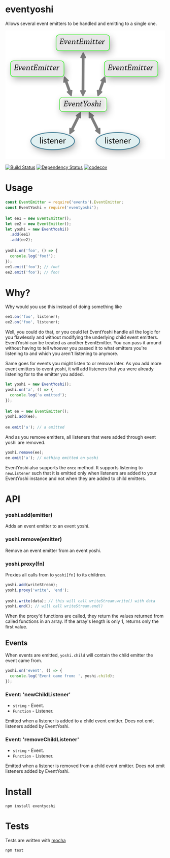 # eventyoshi

Allows several event emitters to be handled and emitting to a single one.

![concept](img/yoshi.png)

[![Build Status](https://secure.travis-ci.org/fent/node-eventyoshi.svg)](http://travis-ci.org/fent/node-eventyoshi)
[![Dependency Status](https://david-dm.org/fent/node-eventyoshi.svg)](https://david-dm.org/fent/node-eventyoshi)
[![codecov](https://codecov.io/gh/fent/node-eventyoshi/branch/master/graph/badge.svg)](https://codecov.io/gh/fent/node-eventyoshi)

# Usage

```js
const EventEmitter = require('events').EventEmitter;
const EventYoshi = require('eventyoshi');

let ee1 = new EventEmitter();
let ee2 = new EventEmitter();
let yoshi = new EventYoshi()
  .add(ee1)
  .add(ee2);

yoshi.on('foo', () => {
  console.log('foo!');
});
ee1.emit('foo'); // foo!
ee2.emit('foo'); // foo!
```


# Why?
Why would you use this instead of doing something like

```js
ee1.on('foo', listener);
ee2.on('foo', listener);
```

Well, you could do that, or you could let EventYoshi handle all the logic for you flawlessly and without modifying the underlying child event emitters. EventYoshi can be treated as another EventEmitter. You can pass it around without having to tell whoever you passed it to what emitters you're listening to and which you aren't listening to anymore.

Same goes for events you might listen to or remove later. As you add more event emitters to event yoshi, it will add listeners that you were already listening for to the emitter you added.

```js
let yoshi = new EventYoshi();
yoshi.on('a', () => {
  console.log('a emitted');
});

let ee = new EventEmitter();
yoshi.add(ee);

ee.emit('a'); // a emitted
```

And as you remove emitters, all listeners that were added through event yoshi are removed.

```js
yoshi.remove(ee);
ee.emit('a'); // nothing emitted on yoshi
```

EventYoshi also supports the `once` method. It supports listening to `newListener` such that it is emitted only when listeners are added to your EventYoshi instance and not when they are added to child emitters.


# API

### yoshi.add(emitter)
Adds an event emitter to an event yoshi.

### yoshi.remove(emitter)
Remove an event emitter from an event yoshi.

### yoshi.proxy(fn)
Proxies all calls from to `yoshi[fn]` to its children.
```js
yoshi.add(writeStream);
yoshi.proxy('write', 'end');

yoshi.write(data); // this will call writeStream.write() with data
yoshi.end(); // will call writeStream.end()
```

When the proxy'd functions are called, they return the values returned from called functions in an array. If the array's length is only 1, returns only the first value.


## Events

When events are emitted, `yoshi.child` will contain the child emitter the event came from.

```js
yoshi.on('event', () => {
  console.log('Event came from: ', yoshi.child);
});
```

### Event:  'newChildListener'
* `string` - Event.
* `Function` - Listener.

Emitted when a listener is added to a child event emitter. Does not emit listeners added by EventYoshi.

### Event: 'removeChildListener'
* `string` - Event.
* `Function` - Listener.

Emitted when a listener is removed from a child event emitter. Does not emit listeners added by EventYoshi.


# Install

    npm install eventyoshi


# Tests
Tests are written with [mocha](https://mochajs.org)

```bash
npm test
```
